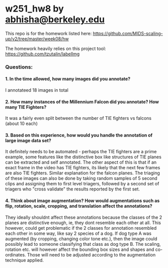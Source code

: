 # w251_hw8 by abhisha@berkeley.edu

This repo is for the homework listed here: https://github.com/MIDS-scaling-up/v2/tree/master/week08/hw

The homework heavily relies on this project tool: https://github.com/tzutalin/labelImg

### Questions:

#### 1. In the time allowed, how many images did you annotate?

I annotateed 18 images in total

#### 2. How many instances of the Millennium Falcon did you annotate? How many TIE Fighters?

It was a fairly even split between the number of TIE fighters vs falcons (about 10 each)

#### 3. Based on this experience, how would you handle the annotation of large image data set?

It definitely needs to be automated - perhaps the TIE fighters are a prime example, some features like the distinctive box like structures of TIE planes can be extracted and self annotated. The other aspect of this is that if an exact frame in the video has TIE fighters, its likely that the next few frames are also TIE fighters. Similar explanation for the falcon planes. The triaging of these images can also be done by taking random samples of 5 second clips and assigning them to first level triagers, followed by a second set of triagers who "cross validate" the results reported by the first set.

#### 4. Think about image augmentation? How would augmentations such as flip, rotation, scale, cropping, and translation affect the annotations?

They ideally shouldnt affect these annotations because the classes of the 2 planes are distinctive enough, ie, they dont resemble each other at all. This however, could get problematic if the 2 classes for annotation resembled each other in some way, like say 2 species of a dog. If dog type A was augmented (by cropping, changing color tone etc.), then the image could possibly lead to someone classifying that class as dog type B. The scaling, rotation etc. will however affect the bounding box sizes and shapes and co-ordinates. Those will need to be adjusted according to the augmentation technique applied.

